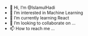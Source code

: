 - 👋 Hi, I’m @IslamulHadi
- 👀 I’m interested in Machine Learning
- 🌱 I’m currently learning React
- 💞️ I’m looking to collaborate on ...
- 📫 How to reach me ...

<!---
IslamulHadi/IslamulHadi is a ✨ special ✨ repository because its `README.md` (this file) appears on your GitHub profile.
You can click the Preview link to take a look at your changes.
--->
